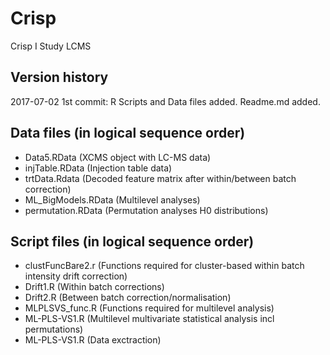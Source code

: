# Crisp
Crisp I Study LCMS

## Version history
2017-07-02 1st commit: R Scripts and Data files added. Readme.md added.

## Data files (in logical sequence order)
- Data5.RData (XCMS object with LC-MS data)
- injTable.RData (Injection table data)
- trtData.Rdata (Decoded feature matrix after within/between batch correction)
- ML_BigModels.RData (Multilevel analyses)
- permutation.RData (Permutation analyses H0 distributions)

## Script files (in logical sequence order)
- clustFuncBare2.r (Functions required for cluster-based within batch intensity drift correction)
- Drift1.R (Within batch corrections)
- Drift2.R (Between batch correction/normalisation)
- MLPLSVS_func.R (Functions required for multilevel analysis)
- ML-PLS-VS1.R (Multilevel multivariate statistical analysis incl permutations)
- ML-PLS-VS1.R (Data exctraction)
